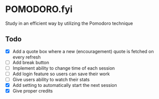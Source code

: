 # POMODORO.fyi

Study in an efficient way by utilizing the Pomodoro technique

## Todo

-   [x] Add a quote box where a new (encouragement) quote is fetched on every refresh
-   [ ] Add break button
-   [ ] Implement ability to change time of each session
-   [ ] Add login feature so users can save their work
-   [ ] Give users ability to watch their stats
-   [x] Add setting to automatically start the next session
-   [x] Give proper credits
